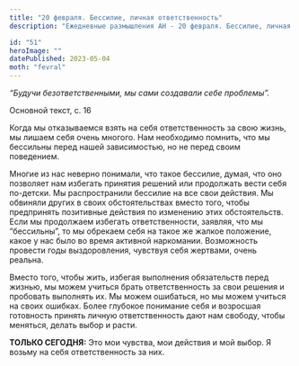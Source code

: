 ```yaml
---
title: "20 февраля. Бессилие, личная ответственность"
description: "Ежедневные размышления АН - 20 февраля. Бессилие, личная ответственность"

id: "51"
heroImage: ""
datePublished: 2023-05-04
moth: "fevral"
---
```


_“Будучи безответственными, мы сами создавали себе проблемы”._

Основной текст, с. 16

Когда мы отказываемся взять на себя ответственность за свою жизнь, мы лишаем
себя очень многого. Нам необходимо помнить, что мы бессильны перед нашей
зависимостью, но не перед своим поведением.

Многие из нас неверно понимали, что такое бессилие, думая, что оно позволяет
нам избегать принятия решений или продолжать вести себя по-детски. Мы
распространили бессилие на все свои действия. Мы обвиняли других в своих
обстоятельствах вместо того, чтобы предпринять позитивные действия по
изменению этих обстоятельств. Если мы продолжаем избегать ответственности,
заявляя, что мы “бессильны”, то мы обрекаем себя на такое же жалкое положение,
какое у нас было во время активной наркомании. Возможность провести годы
выздоровления, чувствуя себя жертвами, очень реальна.

Вместо того, чтобы жить, избегая выполнения обязательств перед жизнью, мы
можем учиться брать ответственность за свои решения и пробовать выполнять их.
Мы можем ошибаться, но мы можем учиться на своих ошибках. Более глубокое
понимание себя и возросшая готовность принять личную ответственность дают нам
свободу, чтобы меняться, делать выбор и расти.

**ТОЛЬКО СЕГОДНЯ:** Это мои чувства, мои действия и мой выбор. Я возьму на
себя ответственность за них.
